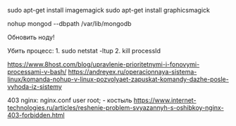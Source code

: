 sudo apt-get install imagemagick
sudo apt-get install graphicsmagick

nohup mongod --dbpath /var/lib/mongodb

Обновить ноду!

Убить процесс: 1. sudo netstat -ltup 2. kill processId

https://www.8host.com/blog/upravlenie-prioritetnymi-i-fonovymi-processami-v-bash/
https://andreyex.ru/operacionnaya-sistema-linux/komanda-nohup-v-linux-pozvolyaet-zapuskat-komandy-dazhe-posle-vyhoda-iz-sistemy

403 nginx:
nginx.conf user root; - костыль
https://www.internet-technologies.ru/articles/reshenie-problem-svyazannyh-s-oshibkoy-nginx-403-forbidden.html

